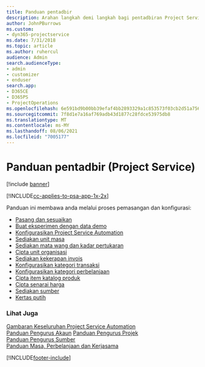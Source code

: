 ```yaml
---
title: Panduan pentadbir
description: Arahan langkah demi langkah bagi pentadbiran Project Service
author: JohnPBurrows
ms.custom:
- dyn365-projectservice
ms.date: 7/31/2018
ms.topic: article
ms.author: ruhercul
audience: Admin
search.audienceType:
- admin
- customizer
- enduser
search.app:
- D365CE
- D365PS
- ProjectOperations
ms.openlocfilehash: 6e591bd9b00bb39efaf4bb2893329a1c853573f03cb2d51a7564e3a8fc8efa56
ms.sourcegitcommit: 7f8d1e7a16af769adb43d1877c28fdce53975db8
ms.translationtype: MT
ms.contentlocale: ms-MY
ms.lasthandoff: 08/06/2021
ms.locfileid: "7005177"
---
```

# <a name="administrator-guide-project-service"></a>Panduan pentadbir (Project Service)

[!include [banner](../includes/psa-now-project-operations.md)]

[!INCLUDE[cc-applies-to-psa-app-1x-2x](../includes/cc-applies-to-psa-app-1x-2x.md)]

Panduan ini membawa anda melalui proses pemasangan dan konfigurasi:  
  
- [Pasang dan sesuaikan](install-customize.md)
- [Buat eksperimen dengan data demo](use-demo-data.md)
- [Konfigurasikan Project Service Automation](configure.md)
- [Sediakan unit masa](set-up-time-units.md)
- [Sediakan mata wang dan kadar pertukaran](set-up-currencies-exchange-rates.md)
- [Cipta unit organisasi](create-organizational-units.md)
- [Sediakan kekerapan invois](set-up-invoice-frequencies.md)
- [Konfigurasikan kategori transaksi](configure-transaction-categories.md)
- [Konfigurasikan kategori perbelanjaan](configure-expense-categories.md)
- [Cipta item katalog produk](create-product-catalog-items.md)
- [Cipta senarai harga](create-price-list.md)
- [Sediakan sumber](set-up-resources.md)
- [Kertas putih](white-papers.md)
  
### <a name="see-also"></a>Lihat Juga  
 [Gambaran Keseluruhan Project Service Automation](../psa/overview.md)    
 [Panduan Pengurus Akaun](../psa/account-manager-guide.md) [Panduan Pengurus Projek](../psa/project-manager-guide.md)   
 [Panduan Pengurus Sumber](../psa/resource-manager-guide.md)   
 [Panduan Masa, Perbelanjaan dan Kerjasama](../psa/time-expense-collaboration-guide.md)


[!INCLUDE[footer-include](../includes/footer-banner.md)]